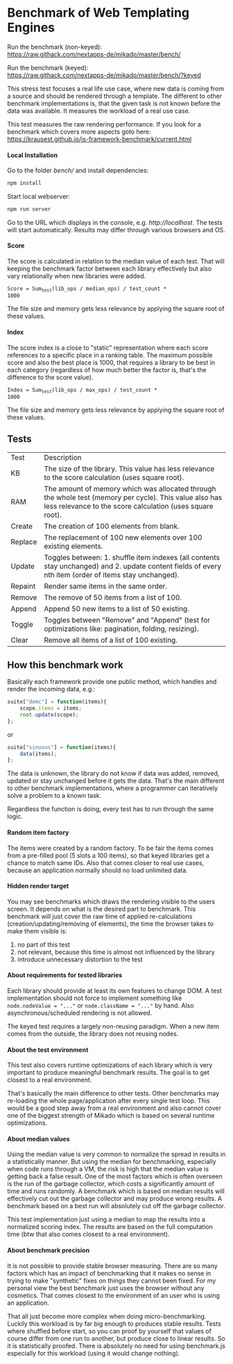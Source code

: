 # Benchmark of Web Templating Engines

Run the benchmark (non-keyed):<br>
<a href="https://raw.githack.com/nextapps-de/mikado/master/bench/">https://raw.githack.com/nextapps-de/mikado/master/bench/</a><br>

Run the benchmark (keyed):<br>
<a href="https://raw.githack.com/nextapps-de/mikado/master/bench/?keyed">https://raw.githack.com/nextapps-de/mikado/master/bench/?keyed</a><br>

This stress test focuses a real life use case, where new data is coming from a source and should be rendered through a template. The different to other benchmark implementations is, that the given task is not known before the data was available. It measures the workload of a real use case.

This test measures the raw rendering performance. If you look for a benchmark which covers more aspects goto here:<br>
https://krausest.github.io/js-framework-benchmark/current.html

#### Local Installation

Go to the folder _bench/_ and install dependencies:
```cmd
npm install
```

Start local webserver:
```cmd
npm run server
```

Go to the URL which displays in the console, e.g. _http://localhost_. The tests will start automatically. Results may differ through various browsers and OS.

#### Score
The score is calculated in relation to the median value of each test. That will keeping the benchmark factor between each library effectively but also vary relationally when new libraries were added.

<code>Score = Sum<sub>test</sub>(lib_ops / median_ops) / test_count * 1000</code>

The file size and memory gets less relevance by applying the square root of these values.

#### Index
The score index is a close to "static" representation where each score references to a specific place in a ranking table. The maximum possible score and also the best place is 1000, that requires a library to be best in each category (regardless of how much better the factor is, that's the difference to the score value).

<code>Index = Sum<sub>test</sub>(lib_ops / max_ops) / test_count * 1000</code>

The file size and memory gets less relevance by applying the square root of these values.

## Tests

<table>
    <tr></tr>
    <tr>
        <td>Test</td>
        <td>Description</td>
    </tr>
    <tr>
        <td>KB</td>
        <td>The size of the library. This value has less relevance to the score calculation (uses square root).</td>
    </tr>
    <tr></tr>
    <tr>
        <td>RAM</td>
        <td>The amount of memory which was allocated through the whole test (memory per cycle). This value also has less relevance to the score calculation (uses square root).</td>
    </tr>
    <tr></tr>
    <tr>
        <td>Create</td>
        <td>The creation of 100 elements from blank.</td>
    </tr>
    <tr></tr>
    <tr>
        <td>Replace</td>
        <td>The replacement of 100 new elements over 100 existing elements.</td>
    </tr>
    <tr></tr>
    <tr>
        <td>Update</td>
        <td>Toggles between: 1. shuffle item indexes (all contents stay unchanged) and 2. update content fields of every nth item (order of items stay unchanged).</td>
    </tr>
    <tr></tr>
    <tr>
        <td>Repaint</td>
        <td>Render same items in the same order.</td>
    </tr>
    <tr></tr>
    <tr>
        <td>Remove</td>
        <td>The remove of 50 items from a list of 100.</td>
    </tr>
    <tr></tr>
    <tr>
        <td>Append</td>
        <td>Append 50 new items to a list of 50 existing.</td>
    </tr>   
    <tr></tr>
    <tr>
        <td>Toggle</td>
        <td>Toggles between "Remove" and "Append" (test for optimizations like: pagination, folding, resizing).</td>
    </tr>  
    <tr></tr>
    <tr>
        <td>Clear</td>
        <td>Remove all items of a list of 100 existing.</td>
    </tr>  
</table>

## How this benchmark work

Basically each framework provide one public method, which handles and render the incoming data, e.g.:

```js
suite["domc"] = function(items){
    scope.items = items;
    root.update(scope);
};
```

or

```js
suite["sinuous"] = function(items){
    data(items);
};
```

The data is unknown, the library do not know if data was added, removed, updated or stay unchanged before it gets the data. That's the main different to other benchmark implementations, where a programmer can iteratively solve a problem to a known task.

Regardless the function is doing, every test has to run through the same logic.

#### Random item factory

The items were created by a random factory. To be fair the items comes from a pre-filled pool (5 slots a 100 items), so that keyed libraries get a chance to match same IDs. Also that comes closer to real use cases, because an application normally should no load unlimited data.

#### Hidden render target

You may see benchmarks which draws the rendering visible to the users screen. It depends on what is the desired part to benchmark. This benchmark will just cover the raw time of applied re-calculations (creation/updating/removing of elements), the time the browser takes to make them visible is:

1. no part of this test
2. not relevant, because this time is almost not influenced by the library
3. introduce unnecessary distortion to the test

#### About requirements for tested libraries
Each library should provide at least its own features to change DOM. A test implementation should not force to implement something like `node.nodeValue = "..."` or `node.className = "..."` by hand. Also asynchronous/scheduled rendering is not allowed.

The keyed test requires a largely non-reusing paradigm. When a new item comes from the outside, the library does not reusing nodes.

#### About the test environment

This test also covers runtime optimizations of each library which is very important to produce meaningful benchmark results. The goal is to get closest to a real environment.

That's basically the main difference to other tests<!-- like <a href="https://krausest.github.io/js-framework-benchmark/current.html">this</a>-->. Other benchmarks may re-loading the whole page/application after every single test loop. This would be a good step away from a real environment and also cannot cover one of the biggest strength of Mikado which is based on several runtime optimizations.

#### About median values
Using the median value is very common to normalize the spread in results in a statistically manner. But using the median for benchmarking, especially when code runs through a VM, the risk is high that the median value is getting back a false result. One of the most factors which is often overseen is the run of the garbage collector, which costs a significantly amount of time and runs randomly. A benchmark which is based on median results will effectively cut out the garbage collector and may produce wrong results. A benchmark based on a best run will absolutely cut off the garbage collector.

This test implementation just using a median to map the results into a normalized scoring index. The results are based on the full computation time (btw that also comes closest to a real environment).

#### About benchmark precision
It is not possible to provide stable browser measuring. There are so many factors which has an impact of benchmarking that it makes no sense in trying to make "synthetic" fixes on things they cannot been fixed. For my personal view the best benchmark just uses the browser without any cosmetics. That comes closest to the environment of an user who is using an application.

That all just become more complex when doing micro-benchmarking. Luckily this workload is by far big enough to produces stable results. Tests where shuffled before start, so you can proof by yourself that values of course differ from one run to another, but produce close to linear results. So it is statistically proofed. There is absolutely no need for using benchmark.js especially for this workload (using it would change nothing).